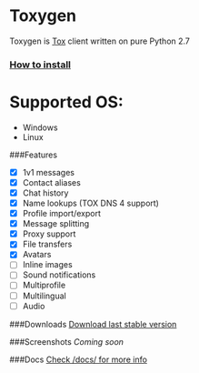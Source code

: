 # Toxygen 
Toxygen is [Tox](https://tox.chat/) client written on pure Python 2.7
### [How to install](/docs/install.md)

# Supported OS:
- Windows
- Linux

###Features
- [x] 1v1 messages
- [x] Contact aliases
- [x] Chat history
- [x] Name lookups (TOX DNS 4 support)
- [x] Profile import/export
- [x] Message splitting
- [x] Proxy support
- [x] File transfers
- [x] Avatars
- [ ] Inline images
- [ ] Sound notifications
- [ ] Multiprofile
- [ ] Multilingual
- [ ] Audio

###Downloads
[Download last stable version](https://github.com/xveduk/toxygen/archive/master.zip)

###Screenshots
*Coming soon*

###Docs
[Check /docs/ for more info](/docs/)

